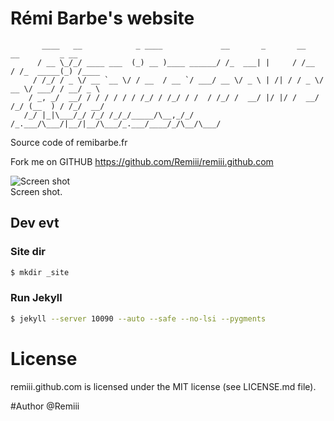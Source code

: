 # Rémi Barbe's website

```
       ____   __            _ ____             __       _       __     __         _ __
      / __ \_/_/ ____ ___  (_) __ )____ ______/ /_  ___| |     / /__  / /_  _____(_) /____
     / /_/ / _ \/ __ `__ \/ / __  / __ `/ ___/ __ \/ _ \ | /| / / _ \/ __ \/ ___/ / __/ _ \
    / _, _/  __/ / / / / / / /_/ / /_/ / /  / /_/ /  __/ |/ |/ /  __/ /_/ (__  ) / /_/  __/
   /_/ |_|\___/_/ /_/ /_/_/_____/\__,_/_/  /_.___/\___/|__/|__/\___/_.___/____/_/\__/\___/

```

Source code of remibarbe.fr

Fork me on GITHUB https://github.com/Remiii/remiii.github.com

![Screen shot](https://raw.github.com/Remiii/remiii.github.com/master/_documentation/screen_001.png)<br />
Screen shot.

## Dev evt

### Site dir

```sh
$ mkdir _site
```

### Run Jekyll
```sh
$ jekyll --server 10090 --auto --safe --no-lsi --pygments
```


# License
remiii.github.com is licensed under the MIT license (see LICENSE.md file).

#Author
@Remiii
